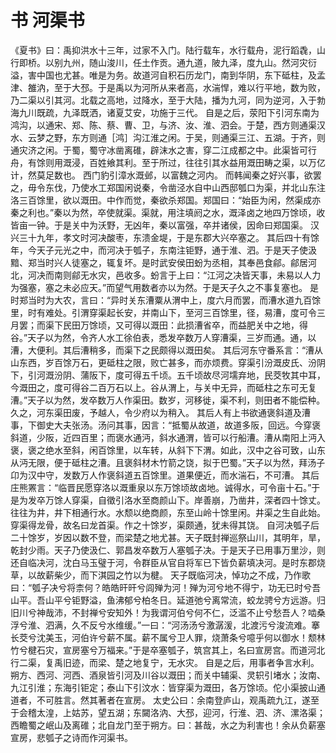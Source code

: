 # 书 河渠书
《夏书》曰：禹抑洪水十三年，过家不入门。陆行载车，水行载舟，泥行蹈毳，山行即桥。以别九州，随山浚川，任土作贡。通九道，陂九泽，度九山。然河灾衍溢，害中国也尤甚。唯是为务。故道河自积石历龙门，南到华阴，东下砥柱，及孟津、雒汭，至于大邳。于是禹以为河所从来者高，水湍悍，难以行平地，数为败，乃二渠以引其河。北载之高地，过降水，至于大陆，播为九河，同为逆河，入于勃海九川既疏，九泽既洒，诸夏艾安，功施于三代。
自是之后，荥阳下引河东南为鸿沟，以通宋、郑、陈、蔡、曹、卫，与济、汝、淮、泗会。于楚，西方则通渠汉水、云梦之野，东方则通［鸿］沟江淮之闲。于吴，则通渠三江、五湖。于齐，则通灾济之闲。于蜀，蜀守冰凿离碓，辟沫水之害，穿二江成都之中。此渠皆可行舟，有馀则用溉浸，百姓飨其利。至于所过，往往引其水益用溉田畴之渠，以万亿计，然莫足数也。
西门豹引漳水溉邺，以富魏之河内。
而韩闻秦之好兴事，欲罢之，毋令东伐，乃使水工郑国闲说秦，令凿泾水自中山西邸瓠口为渠，并北山东注洛三百馀里，欲以溉田。中作而觉，秦欲杀郑国。郑国曰：“始臣为闲，然渠成亦秦之利也。”秦以为然，卒使就渠。渠就，用注填阏之水，溉泽卤之地四万馀顷，收皆亩一钟。于是关中为沃野，无凶年，秦以富强，卒并诸侯，因命曰郑国渠。
汉兴三十九年，孝文时河决酸枣，东溃金堤，于是东郡大兴卒塞之。
其后四十有馀年，今天子元光之中，而河决于瓠子，东南注钜野，通于淮、泗。于是天子使汲黯、郑当时兴人徒塞之，辄复坏。是时武安侯田蚡为丞相，其奉邑食鄃。鄃居河北，河决而南则鄃无水灾，邑收多。蚡言于上曰：“江河之决皆天事，未易以人力为强塞，塞之未必应天。”而望气用数者亦以为然。于是天子久之不事复塞也。
是时郑当时为大农，言曰：“异时关东漕粟从渭中上，度六月而罢，而漕水道九百馀里，时有难处。引渭穿渠起长安，并南山下，至河三百馀里，径，易漕，度可令三月罢；而渠下民田万馀顷，又可得以溉田：此损漕省卒，而益肥关中之地，得谷。”天子以为然，令齐人水工徐伯表，悉发卒数万人穿漕渠，三岁而通。通，以漕，大便利。其后漕稍多，而渠下之民颇得以溉田矣。
其后河东守番系言：“漕从山东西，岁百馀万石，更砥柱之限，败亡甚多，而亦烦费。穿渠引汾溉皮氏、汾阴下，引河溉汾阴、蒲阪下，度可得五千顷。五千顷故尽河壖弃地，民茭牧其中耳，今溉田之，度可得谷二百万石以上。谷从渭上，与关中无异，而砥柱之东可无复漕。”天子以为然，发卒数万人作渠田。数岁，河移徙，渠不利，则田者不能偿种。久之，河东渠田废，予越人，令少府以为稍入。
其后人有上书欲通褒斜道及漕事，下御史大夫张汤。汤问其事，因言：“抵蜀从故道，故道多阪，回远。今穿褒斜道，少阪，近四百里；而褒水通沔，斜水通渭，皆可以行船漕。漕从南阳上沔入褒，褒之绝水至斜，闲百馀里，以车转，从斜下下渭。如此，汉中之谷可致，山东从沔无限，便于砥柱之漕。且褒斜材木竹箭之饶，拟于巴蜀。”天子以为然，拜汤子卬为汉中守，发数万人作褒斜道五百馀里。道果便近，而水湍石，不可漕。
其后庄熊罴言：“临晋民愿穿洛以溉重泉以东万馀顷故卤地。诚得水，可令亩十石。”于是为发卒万馀人穿渠，自徵引洛水至商颜山下。岸善崩，乃凿井，深者四十馀丈。往往为井，井下相通行水。水颓以绝商颜，东至山岭十馀里闲。井渠之生自此始。穿渠得龙骨，故名曰龙首渠。作之十馀岁，渠颇通，犹未得其饶。
自河决瓠子后二十馀岁，岁因以数不登，而梁楚之地尤甚。天子既封禅巡祭山川，其明年，旱，乾封少雨。天子乃使汲仁、郭昌发卒数万人塞瓠子决。于是天子已用事万里沙，则还自临决河，沈白马玉璧于河，令群臣从官自将军已下皆负薪填决河。是时东郡烧草，以故薪柴少，而下淇园之竹以为楗。
天子既临河决，悼功之不成，乃作歌曰：“瓠子决兮将柰何？皓皓旰旰兮闾殚为河！殚为河兮地不得宁，功无已时兮吾山平。吾山平兮钜野溢，鱼沸郁兮柏冬日。延道弛兮离常流，蛟龙骋兮方远游。归旧川兮神哉沛，不封禅兮安知外！为我谓河伯兮何不仁，泛滥不止兮愁吾人？啮桑浮兮淮、泗满，久不反兮水维缓。”一曰：“河汤汤兮激潺湲，北渡污兮浚流难。搴长茭兮沈美玉，河伯许兮薪不属。薪不属兮卫人罪，烧萧条兮噫乎何以御水！颓林竹兮楗石灾，宣房塞兮万福来。”于是卒塞瓠子，筑宫其上，名曰宣房宫。而道河北行二渠，复禹旧迹，而梁、楚之地复宁，无水灾。
自是之后，用事者争言水利。朔方、西河、河西、酒泉皆引河及川谷以溉田；而关中辅渠、灵轵引堵水；汝南、九江引淮；东海引钜定；泰山下引汶水：皆穿渠为溉田，各万馀顷。佗小渠披山通道者，不可胜言。然其著者在宣房。
太史公曰：余南登庐山，观禹疏九江，遂至于会稽太湟，上姑苏，望五湖；东闚洛汭、大邳，迎河，行淮、泗、济、漯洛渠；西瞻蜀之岷山及离碓；北自龙门至于朔方。曰：甚哉，水之为利害也！余从负薪塞宣房，悲瓠子之诗而作河渠书。
